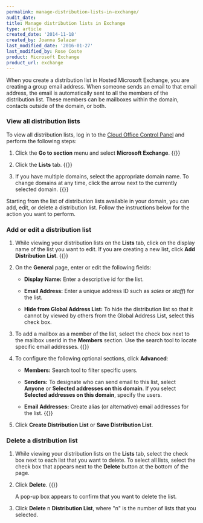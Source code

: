 ```yaml
---
permalink: manage-distribution-lists-in-exchange/
audit_date:
title: Manage distribution lists in Exchange
type: article
created_date: '2014-11-18'
created_by: Joanna Salazar
last_modified_date: '2016-01-27'
last_modified_by: Rose Coste
product: Microsoft Exchange
product_url: exchange
---
```


When you create a distribution list in Hosted Microsoft Exchange,
you are creating a group email address.
When someone sends an email to that email address,
the email is automatically sent to all the members of the distribution list.
These members can be mailboxes within the domain,
contacts outside of the domain, or both.

### View all distribution lists

To view all distribution lists, log in to the [Cloud Office Control Panel](https://cp.rackspace.com/) and perform the following steps:

1. Click the **Go to section** menu and select **Microsoft Exchange**.
   {{<image src="dl1.png" alt="" title="">}}

2. Click the **Lists** tab.
   {{<image src="DL6.png" alt="" title="">}}

3. If you have multiple domains, select the appropriate domain name.
   To change domains at any time, click the arrow next to the currently selected domain.
   {{<image src="DL7.png" alt="" title="">}}

Starting from the list of distribution lists available in your domain,
you can add, edit, or delete a distribution list.
Follow the instructions below for the action you want to perform.

### Add or edit a distribution list

1. While viewing your distribution lists on the **Lists** tab,
   click on the display name of the list you want to edit.
	 If you are creating a new list, click **Add Distribution List**.
   {{<image src="DL11.png" alt="" title="">}}

2. On the **General** page, enter or edit the following fields:

    - **Display Name:** Enter a descriptive id for the list.

    - **Email Address:** Enter a unique address ID such as *sales* or *staff*) for the list.

    - **Hide from Global Address List:** To hide the distribution list
		  so that it cannot by viewed by others from the Global Address List,
			select this check box.

3. To add a mailbox as a member of the list, select the check box next to
   the mailbox userid in the **Members** section.
	 Use the search tool to locate specific email addresses.
   {{<image src="DL8.png" alt="" title="">}}

4. To configure the following optional sections, click **Advanced**:

   - **Members:** Search tool to filter specific users.

   - **Senders:** To designate who can send email to this list,
		 select **Anyone** or **Selected addresses on this domain**.
		 If you select **Selected addresses on this domain**, specify the users.

   - **Email Addresses:** Create alias (or alternative) email addresses for the list.
   {{<image src="DL9_0.png" alt="" title="">}}

5. Click **Create Distribution List** or **Save Distribution List**.

### Delete a distribution list

1. While viewing your distribution lists on the **Lists** tab,
   select the check box next to each list that you want to delete.
	 To select all lists, select the check box that appears next to the
	 **Delete** button at the bottom of the page.

2. Click **Delete**.
   {{<image src="DL10.png" alt="" title="">}}

   A pop-up box appears to confirm that you want to delete the list.

3. Click **Delete** n **Distribution List**, where "n" is the number of lists
   that you selected.
